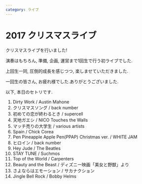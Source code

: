 ```yaml
---
category: ライブ
---
```

# 2017 クリスマスライブ

クリスマスライブを行いました!

演奏はもちろん, 準備, 企画, 運営まで1回生で行う初ライブでした. 

上回生一同, 圧倒的成長を感じつつ, 楽しませていただきました. 

一回生の皆さん, お疲れ様でした.ありがとうございました.

以下, 本日のセトリです. 
1. Dirty Work / Austin Mahone 
2. クリスマスソング / back number 
3. 初めての恋が終わるとき / supercell 
4. 天地ガエシ / NICO Touches the Walls 
5. マッチ売りの大学生 / various artists 
6. Spain / Chick Corea 
7. Pen Pineapple Apple Pen(PPAP) Christmas ver. / WHITE JAM 
8. ヒロイン / back number 
9. Hey Jude / The Beatles 
10. STAY TUNE / Suchmos 
11. Top of the World / Carpenters 
12. Beauty and the Beast / ディズニー映画「美女と野獣」より 
13. さよならはエモーション / サカナクション 
14. Jingle Bell Rock / Bobby Helms 
